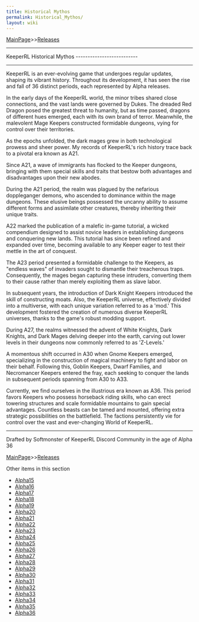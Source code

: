 ```yaml
---
title: Historical Mythos
permalink: Historical_Mythos/
layout: wiki
---
```


[MainPage](/keeperrl_wiki/ "wikilink")>>[Releases](/keeperrl_wiki/Releases "wikilink")

<hr>
KeeperRL Historical Mythos
--------------------------
<hr>

KeeperRL is an ever-evolving game that undergoes regular updates, shaping its vibrant history. Throughout its development, it has seen the rise and fall of 36 distinct periods, each represented by Alpha releases.

In the early days of the KeeperRL world, the minor tribes shared close connections, and the vast lands were governed by Dukes. The dreaded Red Dragon posed the greatest threat to humanity, but as time passed, dragons of different hues emerged, each with its own brand of terror. Meanwhile, the malevolent Mage Keepers constructed formidable dungeons, vying for control over their territories.

As the epochs unfolded, the dark mages grew in both technological prowess and sheer power. My records of KeeperRL's rich history trace back to a pivotal era known as A21.

Since A21, a wave of immigrants has flocked to the Keeper dungeons, bringing with them special skills and traits that bestow both advantages and disadvantages upon their new abodes.

During the A21 period, the realm was plagued by the nefarious doppleganger demons, who ascended to dominance within the mage dungeons. These elusive beings possessed the uncanny ability to assume different forms and assimilate other creatures, thereby inheriting their unique traits.

A22 marked the publication of a malefic in-game tutorial, a wicked compendium designed to assist novice leaders in establishing dungeons and conquering new lands. This tutorial has since been refined and expanded over time, becoming available to any Keeper eager to test their mettle in the art of conquest.

The A23 period presented a formidable challenge to the Keepers, as "endless waves" of invaders sought to dismantle their treacherous traps. Consequently, the mages began capturing these intruders, converting them to their cause rather than merely exploiting them as slave labor.

In subsequent years, the introduction of Dark Knight Keepers introduced the skill of constructing moats. Also, the KeeperRL universe, effectively divided into a multiverse, with each unique variation referred to as a 'mod.' This development fostered the creation of numerous diverse KeeperRL universes, thanks to the game's robust modding support.

During A27, the realms witnessed the advent of White Knights, Dark Knights, and Dark Mages delving deeper into the earth, carving out lower levels in their dungeons now commonly referred to as 'Z-Levels.'

A momentous shift occurred in A30 when Gnome Keepers emerged, specializing in the construction of magical machinery to fight and labor on their behalf. Following this, Goblin Keepers, Dwarf Families, and Necromancer Keepers entered the fray, each seeking to conquer the lands in subsequent periods spanning from A30 to A33.

Currently, we find ourselves in the illustrious era known as A36. This period favors Keepers who possess horseback riding skills, who can erect towering structures and scale formidable mountains to gain special advantages. Countless beasts can be tamed and mounted, offering extra strategic possibilities on the battlefield. The factions persistently vie for control over the vast and ever-changing World of KeeperRL.<hr>

Drafted by Softmonster of KeeperRL Discord Community in the age of Alpha 36

[MainPage](/keeperrl_wiki/ "wikilink")>>[Releases](/keeperrl_wiki/Releases "wikilink")

Other items in this section
-    [Alpha15](/keeperrl_wiki/Alpha15 "wikilink")
-    [Alpha16](/keeperrl_wiki/Alpha16 "wikilink")
-    [Alpha17](/keeperrl_wiki/Alpha17 "wikilink")
-    [Alpha18](/keeperrl_wiki/Alpha18 "wikilink")
-    [Alpha19](/keeperrl_wiki/Alpha19 "wikilink")
-    [Alpha20](/keeperrl_wiki/Alpha20 "wikilink")
-    [Alpha21](/keeperrl_wiki/Alpha21 "wikilink")
-    [Alpha22](/keeperrl_wiki/Alpha22 "wikilink")
-    [Alpha23](/keeperrl_wiki/Alpha23 "wikilink")
-    [Alpha24](/keeperrl_wiki/Alpha24 "wikilink")
-    [Alpha25](/keeperrl_wiki/Alpha25 "wikilink")
-    [Alpha26](/keeperrl_wiki/Alpha26 "wikilink")
-    [Alpha27](/keeperrl_wiki/Alpha27 "wikilink")
-    [Alpha28](/keeperrl_wiki/Alpha28 "wikilink")
-    [Alpha29](/keeperrl_wiki/Alpha29 "wikilink")
-    [Alpha30](/keeperrl_wiki/Alpha30 "wikilink")
-    [Alpha31](/keeperrl_wiki/Alpha31 "wikilink")
-    [Alpha32](/keeperrl_wiki/Alpha32 "wikilink")
-    [Alpha33](/keeperrl_wiki/Alpha33 "wikilink")
-    [Alpha34](/keeperrl_wiki/Alpha34 "wikilink")
-    [Alpha35](/keeperrl_wiki/Alpha35 "wikilink")
-    [Alpha36](/keeperrl_wiki/Alpha36 "wikilink")
